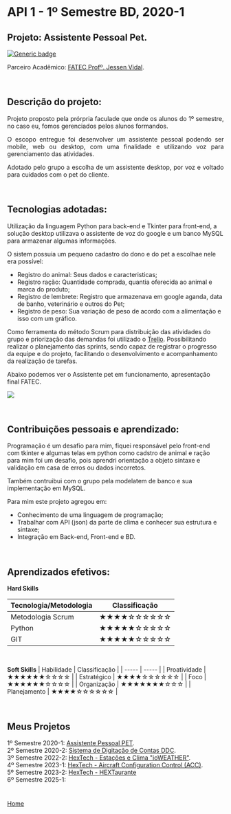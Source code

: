 # API 1 - 1º Semestre BD, 2020-1

## Projeto: Assistente Pessoal Pet.

[![Generic badge](https://img.shields.io/badge/GitHub-Repositório-blue.svg)](https://github.com/matheushgf/AssistentePessoalPet)

Parceiro Acadêmico: [FATEC Profº. Jessen Vidal](https://fatecsjc-prd.azurewebsites.net/).

<br/>

## Descrição do projeto:

<p align="justify">Projeto proposto pela prórpria faculade que onde os alunos do 1º semestre, no caso eu, fomos gerenciados pelos alunos formandos.</p>

<p align="justify">O escopo entregue foi desenvolver um assistente pessoal podendo ser mobile, web ou desktop, com uma finalidade e utilizando voz para gerenciamento das atividades.</p>

<p align="justify">Adotado pelo grupo a escolha de um assistente desktop, por voz e voltado para cuidados com o pet do cliente.</p>
<br/>

## Tecnologias adotadas:

Utilização da linguagem Python para back-end e Tkinter para front-end, a solução desktop utilizava o assistente de voz do google e um banco MySQL para armazenar algumas informações.

O sistem possuia um pequeno cadastro do dono e do pet a escolhae nele era possível:
- Registro do animal: Seus dados e caracteristicas;
- Registro ração: Quantidade comprada, quantia oferecida ao animal e marca do produto;
- Registro de lembrete: Registro que armazenava em google aganda, data de banho, veterinário e outros do Pet;
- Registro de peso: Sua variação de peso de acordo com a alimentação e isso com um gráfico.

Como ferramenta do método Scrum para distribuição das atividades do grupo e priorização das demandas foi utilizado o [Trello](https://trello.com/). Possibilitando realizar o planejamento das sprints, sendo capaz de registrar o progresso da equipe e do projeto, facilitando o desenvolvimento e acompanhamento da realização de tarefas.

Abaixo podemos ver o Assistente pet em funcionamento, apresentação final FATEC.

[![](http://img.youtube.com/vi/7vHIkx5pvZ4/0.jpg)](http://www.youtube.com/watch?v=7vHIkx5pvZ4 "Projeto Integrador 2020-1")

<br/>

## Contribuições pessoais e aprendizado:

Programação é um desafio para mim, fiquei responsável pelo front-end com tkinter e algumas telas em python como cadstro de animal e ração para mim foi um desafio, pois aprendri orientação a objeto sintaxe e validação em casa de erros ou dados incorretos.

Também contruibui com o grupo pela modelatem de banco e sua implementação em MySQL.

Para mim este projeto agregou em:
- Conhecimento de uma linguagem de programação;
- Trabalhar com API (json) da parte de clima e conhecer sua estrutura e sintaxe;
- Integração em Back-end, Front-end e BD.
<br/>

## Aprendizados efetivos:

**Hard Skills**

| Tecnologia/Metodologia | Classificação|
| ----- | ----- |
| Metodologia Scrum | ★★★★☆☆☆☆☆☆ |
| Python | ★★★★★☆☆☆☆☆ |
| GIT | ★★★★★☆☆☆☆☆ |

<br/>

**Soft Skills**
| Habilidade | Classificação |
| ----- | ----- |
| Proatividade | ★★★★★★☆☆☆☆ |
| Estratégico | ★★★★☆☆☆☆☆☆ |
| Foco | ★★★★★★☆☆☆☆ |
| Organização | ★★★★★★★☆☆☆ |
| Planejamento | ★★★★☆☆☆☆☆☆ |

<br>

## Meus Projetos

1º Semestre 2020-1: [Assistente Pessoal PET](./sem1_api.md). <br/>
2º Semestre 2020-2: [Sistema de Digitação de Contas DDC](./sem2_api.md). <br/>
3º Semestre 2022-2: [HexTech - Estações e Clima "ioWEATHER"](./sem3_api.md). <br/>
4º Semestre 2023-1: [HexTech - Aircraft Configuration Control (ACC)](./sem4_api.md). <br/>
5º Semestre 2023-2: [HexTech - HEXTaurante](./sem5_api.md) <br/> 
6º Semestre 2025-1: <br/>

#

[Home](../README.md)